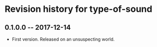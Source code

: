 # Revision history for type-of-sound

## 0.1.0.0  -- 2017-12-14

* First version. Released on an unsuspecting world.
